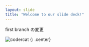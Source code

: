 ```yaml
---
layout: slide
title: "Welcome to our slide deck!"
---
```


first branch の変更

![codercat](https://octodex.github.com/images/codercat.jpg)
{: .center}
